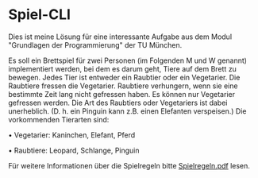 # Spiel-CLI
Dies ist meine Lösung für eine interessante Aufgabe aus dem Modul "Grundlagen der Programmierung" der TU München.

Es soll ein Brettspiel für zwei Personen (im Folgenden M und W genannt) implementiert
werden, bei dem es darum geht, Tiere auf dem Brett zu bewegen. 
Jedes Tier ist entweder ein Raubtier oder ein Vegetarier. Die Raubtiere fressen die Vegetarier.
Raubtiere verhungern, wenn sie eine bestimmte Zeit lang nicht gefressen haben. Es
können nur Vegetarier gefressen werden. Die Art des Raubtiers oder Vegetariers ist dabei
unerheblich. (D. h. ein Pinguin kann z.B. einen Elefanten verspeisen.) Die vorkommenden
Tierarten sind:

• Vegetarier: Kaninchen, Elefant, Pferd

• Raubtiere: Leopard, Schlange, Pinguin

Für weitere Informationen über die Spielregeln bitte [Spielregeln.pdf]("./Spielregeln.pdf") lesen.
